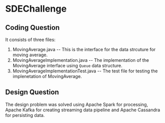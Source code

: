 # SDEChallenge

## Coding Question

It consists of three files:

1. MovingAverage.java -- This is the interface for the data strcuture for moving average.
1. MovingAverageImplementation.java -- The implementation of the MovingAverage interface using `Queue` data structure.
1. MovingAverageImplementationTest.java -- The test file for testing the implenetation of MovingAverage.

## Design Question

The design problem was solved using Apache Spark for processing, Apache Kafka for creating streaming data pipeline and Apache Cassandra for persisting data.

